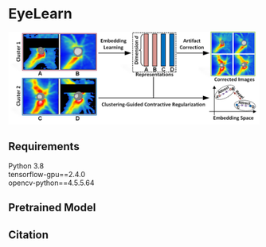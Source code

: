 # EyeLearn

<img src="imgs/Fig1.png" width="700">

## Requirements
Python 3.8 <br/>
tensorflow-gpu==2.4.0 <br/>
opencv-python==4.5.5.64


## Pretrained Model


## Citation
